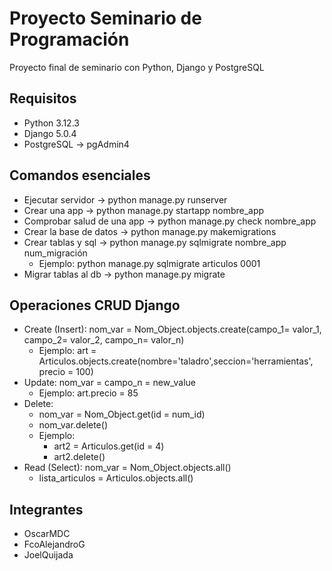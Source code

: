 # Proyecto Seminario de Programación
Proyecto final de seminario con Python, Django y PostgreSQL

## Requisitos
* Python 3.12.3
* Django 5.0.4
* PostgreSQL -> pgAdmin4

## Comandos esenciales
* Ejecutar servidor -> python manage.py runserver
* Crear una app -> python manage.py startapp nombre_app
* Comprobar salud de una app -> python manage.py check nombre_app
* Crear la base de datos -> python manage.py makemigrations
* Crear tablas y sql -> python manage.py sqlmigrate nombre_app num_migración
  * Ejemplo: python manage.py sqlmigrate articulos 0001
* Migrar tablas al db -> python manage.py migrate

## Operaciones CRUD Django
* Create (Insert): nom_var = Nom_Object.objects.create(campo_1= valor_1, campo_2= valor_2, campo_n= valor_n)
  * Ejemplo: art = Articulos.objects.create(nombre='taladro',seccion='herramientas', precio = 100)
* Update: nom_var = campo_n = new_value
  * Ejemplo: art.precio = 85
* Delete:
  * nom_var = Nom_Object.get(id = num_id)
  * nom_var.delete()
  * Ejemplo:
    * art2 = Articulos.get(id = 4)
    * art2.delete() 
* Read (Select): nom_var = Nom_Object.objects.all()
  * lista_articulos = Articulos.objects.all()

## Integrantes
* OscarMDC
* FcoAlejandroG
* JoelQuijada

